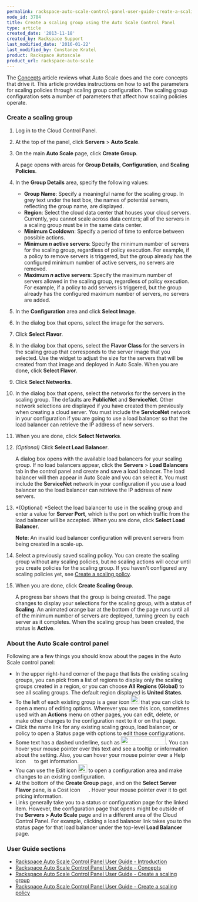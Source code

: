 ```yaml
---
permalink: rackspace-auto-scale-control-panel-user-guide-create-a-scaling-group/
node_id: 3784
title: Create a scaling group using the Auto Scale Control Panel
type: article
created_date: '2013-11-18'
created_by: Rackspace Support
last_modified_date: '2016-01-22'
last_modified_by: Constanze Kratel
product: Rackspace Autoscale
product_url: rackspace-auto-scale
---
```


The
[Concepts](/how-to/rackspace-auto-scale-control-panel-user-guide-concepts "Concepts") article
reviews what Auto Scale does and the core concepts that drive it. This
article provides instructions on how to set the parameters for scaling
policies through scaling group configuration. The scaling group
configuration sets a number of parameters that affect how scaling
policies operate.

### Create a scaling group

1.  Log in to the Cloud Control Panel.

2.  At the top of the panel, click **Servers** > **Auto Scale**.

3.  On the main **Auto Scale** page, click **Create Group**.

    A page opens with areas for **Group Details**, **Configuration**,
    and **Scaling Policies**.

4.  In the **Group Details** area, specify the following values:
    -   **Group Name**: Specify a meaningful name for the scaling group.
        In grey text under the text box, the names of potential servers,
        reflecting the group name, are displayed.
    -   **Region**: Select the cloud data center that houses your
        cloud servers. Currently, you cannot scale across data centers;
        all of the servers in a scaling group must be in the same
        data center.
    -   **Minimum Cooldown**: Specify a period of time to enforce
        between possible actions.
    -   **Minimum *n* active servers**: Specify the minimum number of
        servers for the scaling group, regardless of policy execution.
        For example, if a policy to remove servers is triggered, but the
        group already has the configured minimum number of active
        servers, no servers are removed.
    -   **Maximum *n* active servers**: Specify the maximum number of
        servers allowed in the scaling group, regardless of
        policy execution. For example, if a policy to add servers is
        triggered, but the group already has the configured maximum
        number of servers, no servers are added.

5.  In the **Configuration** area and click **Select Image**.
6.  In the dialog box that opens, select the image for the servers.
7.  Click **Select Flavor**.
8.  In the dialog box that opens, select the **Flavor Class** for the
    servers in the scaling group that corresponds to the server image
    that you selected. Use the widget to adjust the size for the servers
    that will be created from that image and deployed in Auto Scale.
    When you are done, click **Select Flavor**.
9.  Click **Select Networks**.
10. In the dialog box that opens, select the networks for the servers in
    the scaling group. The defaults are **PublicNet** and
    **ServiceNet**. Other network selections are displayed if you have
    created them previously when creating a cloud server. You must
    include the **ServiceNet** network in your
    configuration if you are going to use a load balancer so that the
    load balancer can retrieve the IP address of new servers.</span>
11. When you are done, click **Select Networks**.
12. *(Optional)* Click **Select Load Balancer**.

    A dialog box opens with the available load balancers for your
    scaling group. If no load balancers appear, click the **Servers** >
    **Load Balancers** tab in the control panel and create and save a
    load balancer. The load balancer will then appear in Auto Scale and
    you can select it. You must include the **ServiceNet** network in your
    configuration if you use a load balancer so the load balancer can
    retrieve the IP address of new servers.

13. *(Optional) *Select the load balancer to use in the scaling group
    and enter a value for **Server Port**, which is the port on which
    traffic from the load balancer will be accepted. When you are done,
    click **Select Load Balancer**.

    **Note**: An invalid load balancer configuration will prevent
    servers from being created in a scale-up.

14. Select a previously saved scaling policy. You can create the scaling
    group without any scaling policies, but no scaling actions will
    occur until you create policies for the scaling group. If you
    haven't configured any scaling policies yet, see [Create a scaling
    policy](/how-to/rackspace-auto-scale-control-panel-user-guide-create-a-scaling-policy).

15. When you are done, click **Create Scaling Group**.

    A progress bar shows that the group is being created. The page
    changes to display your selections for the scaling group, with a
    status of **Scaling**. An animated orange bar at the bottom of the
    page runs until all of the minimum number of servers are deployed,
    turning green by each server as it completes. When the scaling group
    has been created, the status is **Active**.

### About the Auto Scale control panel

Following are a few things you should know about the pages in the Auto Scale control panel:

-   In the upper right-hand corner of the page that lists the existing
    scaling groups, you can pick from a list of regions to display only
    the scaling groups created in a region, or you can choose **All
    Regions (Global)** to see all scaling groups. The default region
    displayed is **United States**.
-   To the left of each existing group is a gear icon
    <img src="https://8026b2e3760e2433679c-fffceaebb8c6ee053c935e8915a3fbe7.ssl.cf2.rackcdn.com/field/image/image013.png" width="23" height="23" />
    that you can click to open a menu of editing options. Wherever you
    see this icon, sometimes used with an **Actions** menu on other
    pages, you can edit, delete, or make other changes to the
    configuration next to it or on that page.
-   Click the name link for any existing scaling group, load balancer,
    or policy to open a Status page with options to edit
    those configurations.
-   Some text has a dashed underline, such as
    <img src="https://8026b2e3760e2433679c-fffceaebb8c6ee053c935e8915a3fbe7.ssl.cf2.rackcdn.com/field/image/image015.png" width="122" height="22" />.
    You can hover your mouse pointer over this text and see a tooltip or
    information about the setting. Also, you can hover your mouse
    pointer over a Help icon
    <img src="https://8026b2e3760e2433679c-fffceaebb8c6ee053c935e8915a3fbe7.ssl.cf2.rackcdn.com/field/image/image017.png" width="15" height="14" />
    to get information.
-   You can use the Edit icon
    <img src="https://8026b2e3760e2433679c-fffceaebb8c6ee053c935e8915a3fbe7.ssl.cf2.rackcdn.com/field/image/image019.png" width="24" height="22" />
    to open a configuration area and make changes to an
    existing configuration.
-   At the bottom of the **Create Group** page, and on the **Select
    Server Flavor** pane, is a Cost icon
    <img src="https://8026b2e3760e2433679c-fffceaebb8c6ee053c935e8915a3fbe7.ssl.cf2.rackcdn.com/field/image/image021.png" width="19" height="16" />.
    Hover your mouse pointer over it to get pricing information.
-   Links generally take you to a status or configuration page for the
    linked item. However, the configuration page that opens might be
    outside of the **Servers > Auto Scale** page and in a different
    area of the Cloud Control Panel. For example, clicking a load
    balancer link takes you to the status page for that load balancer
    under the top-level **Load Balancer** page.


### User Guide sections

-   [Rackspace Auto Scale Control Panel User Guide -
    Introduction](/how-to/rackspace-auto-scale-control-panel-user-guide-introduction "Introduction")
-   [Rackspace Auto Scale Control Panel User Guide -
    Concepts](/how-to/rackspace-auto-scale-control-panel-user-guide-concepts "Concepts")
-   [Rackspace Auto Scale Control Panel User Guide - Create a scaling
    group](/how-to/rackspace-auto-scale-control-panel-user-guide-create-a-scaling-group "Creating Scaling Groups")
-   [Rackspace Auto Scale Control Panel User Guide - Create a scaling
    policy](http://rackspace.com/how-to/rackspace-auto-scale-control-panel-user-guide-create-a-scaling-policy "Creating Scaling Policies")
